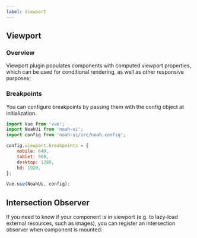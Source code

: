 ```yaml
---
label: Viewport
---
```


## Viewport

### Overview

Viewport plugin populates components with computed viewport properties, which can be used for conditional rendering, as well as other responsive purposes;

<ComponentDemo name="ViewportDemo" />


### Breakpoints

You can configure breakpoints by passing them with the config object at initialization.

```js
import Vue from 'vue';
import NoahUi from 'noah-ui';
import config from 'noah-ui/src/noah.config';

config.viewport.breakpoints = {
    mobile: 640,
    tablet: 960,
    desktop: 1280,
    hd: 1920,
};

Vue.use(NoahUi, config);
```

## Intersection Observer

If you need to know if your component is in viewport (e.g. to lazy-load external resources, such as images), you can register an intersection observer when component is mounted:

<ComponentDemo name="AboveTheFold" />
